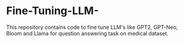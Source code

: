 # Fine-Tuning-LLM-
This repository contains code to fine tune LLM's like GPT2, GPT-Neo, Bloom and Llama for question answering task on medical dataset.
